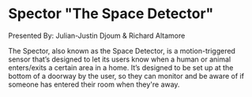 # Spector "The Space Detector"
Presented By: Julian-Justin Djoum & Richard Altamore

The Spector, also known as the Space Detector, is a motion-triggered sensor that’s designed to let its users know when a human or animal enters/exits a certain area in a home. It’s designed to be set up at the bottom of a doorway by the user, so they can monitor and be aware of if someone has entered their room when they're away.
